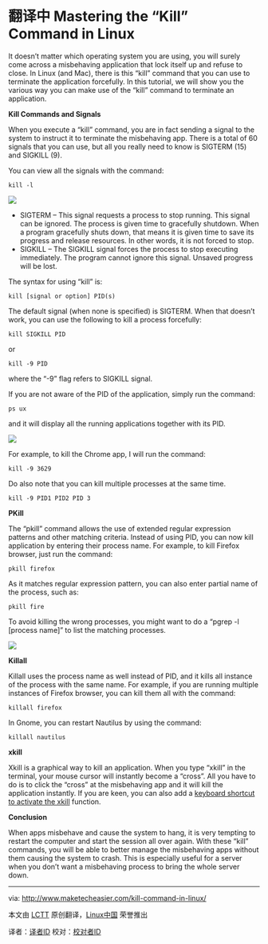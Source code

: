 翻译中
Mastering the “Kill” Command in Linux
================================================================================
It doesn’t matter which operating system you are using, you will surely come across a misbehaving application that lock itself up and refuse to close. In Linux (and Mac), there is this “kill” command that you can use to terminate the application forcefully. In this tutorial, we will show you the various way you can make use of the “kill” command to terminate an application.

**Kill Commands and Signals**

When you execute a “kill” command, you are in fact sending a signal to the system to instruct it to terminate the misbehaving app. There is a total of 60 signals that you can use, but all you really need to know is SIGTERM (15) and SIGKILL (9).

You can view all the signals with the command:

    kill -l

![](http://i1.wp.com/imagecdn5.maketecheasier.com/2013/10/kill-list-signal.png)

- SIGTERM – This signal requests a process to stop running. This signal can be ignored. The process is given time to gracefully shutdown. When a program gracefully shuts down, that means it is given time to save its progress and release resources. In other words, it is not forced to stop.
- SIGKILL – The SIGKILL signal forces the process to stop executing immediately. The program cannot ignore this signal. Unsaved progress will be lost.

The syntax for using “kill” is:

    kill [signal or option] PID(s)

The default signal (when none is specified) is SIGTERM. When that doesn’t work, you can use the following to kill a process forcefully:

    kill SIGKILL PID

or

    kill -9 PID

where the “-9” flag refers to SIGKILL signal.

If you are not aware of the PID of the application, simply run the command:

    ps ux

and it will display all the running applications together with its PID.

![](http://i1.wp.com/imagecdn5.maketecheasier.com/2013/10/kill-find-pid.png)

For example, to kill the Chrome app, I will run the command:

    kill -9 3629

Do also note that you can kill multiple processes at the same time.

    kill -9 PID1 PID2 PID 3

**PKill**

The “pkill” command allows the use of extended regular expression patterns and other matching criteria. Instead of using PID, you can now kill application by entering their process name. For example, to kill Firefox browser, just run the command:

    pkill firefox

As it matches regular expression pattern, you can also enter partial name of the process, such as:

    pkill fire

To avoid killing the wrong processes, you might want to do a “pgrep -l [process name]” to list the matching processes.

![](http://i0.wp.com/imagecdn5.maketecheasier.com/2013/10/kill-pgrep-command.png)

**Killall**

Killall uses the process name as well instead of PID, and it kills all instance of the process with the same name. For example, if you are running multiple instances of Firefox browser, you can kill them all with the command:

    killall firefox

In Gnome, you can restart Nautilus by using the command:

    killall nautilus

**xkill**

Xkill is a graphical way to kill an application. When you type “xkill” in the terminal, your mouse cursor will instantly become a “cross”. All you have to do is to click the “cross” at the misbehaving app and it will kill the application instantly. If you are keen, you can also add a [keyboard shortcut to activate the xkill][1] function.

**Conclusion**

When apps misbehave and cause the system to hang, it is very tempting to restart the computer and start the session all over again. With these “kill” commands, you will be able to better manage the misbehaving apps without them causing the system to crash. This is especially useful for a server when you don’t want a misbehaving process to bring the whole server down.

--------------------------------------------------------------------------------

via: http://www.maketecheasier.com/kill-command-in-linux/

本文由 [LCTT](https://github.com/LCTT/TranslateProject) 原创翻译，[Linux中国](http://linux.cn/) 荣誉推出

译者：[译者ID](https://github.com/译者ID) 校对：[校对者ID](https://github.com/校对者ID)

[1]:http://www.maketecheasier.com/quick-tips/kill-unresponsive-application-in-ubuntu/
